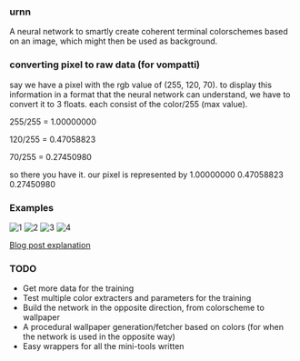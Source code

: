 ### urnn

A neural network to smartly create coherent terminal colorschemes based on an
image, which might then be used as background.

### converting pixel to raw data (for vompatti)

say we have a pixel with the rgb value of (255, 120, 70). to display this information in a format that the neural network can understand, we have to convert it to 3 floats. each consist of the color/255 (max value).

255/255 = 1.00000000

120/255 = 0.47058823

70/255  = 0.27450980

so there you have it. our pixel is represented by 1.00000000 0.47058823 0.27450980

### Examples

![1](http://pub.iotek.org/p/gguePe7.png)
![2](http://pub.iotek.org/p/84nIYJl.png)
![3](http://pub.iotek.org/p/CG8ZGqZ.png)
![4](http://pub.iotek.org/p/wG8Fd90.png)


[Blog post explanation](http://venam.nixers.net/blog/programming/2015/07/06/project-summer-july-2015.html)


### TODO

* Get more data for the training
* Test multiple color extracters and parameters for the training
* Build the network in the opposite direction, from colorscheme to wallpaper
* A procedural wallpaper generation/fetcher based on colors (for when the network is used in the opposite way)
* Easy wrappers for all the mini-tools written
